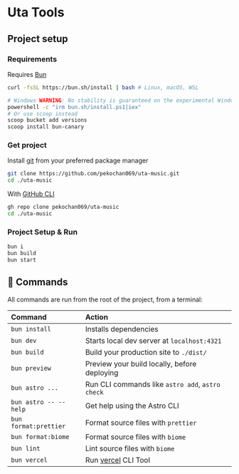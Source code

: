 # Uta Tools

## Project setup

### Requirements

Requires [Bun](https://bun.sh)

```sh
curl -fsSL https://bun.sh/install | bash # Linux, macOS, WSL

# Windows WARNING: No stability is guaranteed on the experimental Windows builds
powershell -c "irm bun.sh/install.ps1|iex"
# Or use scoop instead
scoop bucket add versions
scoop install bun-canary

```

### Get project

Install [git](https://git-scm.com/) from your preferred package manager

```sh
git clone https://github.com/pekochan069/uta-music.git
cd ./uta-music
```

With [GitHub CLI](https://cli.github.com/)

```sh
gh repo clone pekochan069/uta-music
cd ./uta-music
```

### Project Setup & Run

```sh
bun i
bun build
bun start
```

## 🧞 Commands

All commands are run from the root of the project, from a terminal:

| Command                   | Action                                           |
| :------------------------ | :----------------------------------------------- |
| `bun install`             | Installs dependencies                            |
| `bun dev`             | Starts local dev server at `localhost:4321`      |
| `bun build`           | Build your production site to `./dist/`          |
| `bun preview`         | Preview your build locally, before deploying     |
| `bun astro ...`       | Run CLI commands like `astro add`, `astro check` |
| `bun astro -- --help` | Get help using the Astro CLI                     |
| `bun format:prettier` | Format source files with `prettier`                     |
| `bun format:biome` | Format source files with `biome`                     |
| `bun lint` | Lint source files with `biome`                     |
| `bun vercel` | Run [vercel](https://vercel.com/dashboard) CLI Tool |
